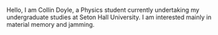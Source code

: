 Hello, I am Collin Doyle, a Physics student currently undertaking my undergraduate studies at Seton Hall University. I am interested mainly in material memory and jamming.
